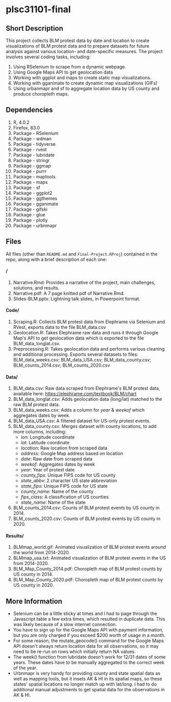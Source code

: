 # plsc31101-final
## Short Description

This project collects BLM protest data by date and location to create visualizations of BLM protest data and to prepare datasets for future analysis against various location- and date-specific measures. The project involves several coding tasks, including: 

1. Using RSelenium to scrape from a dynamic webpage. 
2. Using Google Maps API to get geolocation data
3. Working with ggplot and maps to create static map visualizations.
4. Working with gganimate to create dynamic map visualizations (GIFs)
5. Using urbanmapr and sf to aggregate location data by US county and produce choropleth maps.

## Dependencies

1. R, 4.0.2
2. Firefox, 83.0
3. Package - RSelenium
4. Package - wdman
5. Package - tidyverse
6. Package - rvest
7. Package - lubridate
8. Package - stringr
9. Package - ggmap
10. Package - purrr
11. Package - maptools
12. Package - maps
13. Package - sf
14. Package - ggplot2
15. Package - ggthemes
16. Package - gganimate
17. Package - gifski
18. Package - glue
19. Package - plotly
20. Package - urbnmapr

## Files

All files (other than `README.md` and `Final-Project.RProj`) contained in the repo, along with a brief description of each one:

#### /

1. Narrative.Rmd: Provides a narrative of the project, main challenges, solutions, and results.
2. Narrative.pdf: A 7 page knitted pdf of Narrative.Rmd. 
3. Slides-BLM.pptx: Lightning talk slides, in Powerpoint format.

#### Code/
1. Scraping.R: Collects BLM protest data from Elephrame via Selenium and RVest, exports data to the file BLM_data.csv
2. Geolocation.R: Takes Elephrame raw data and runs it through Google Map's API to get geolocation data which is exported to the file BLM_data_longlat.csv.
3. Preprocessing.R: Takes geolocation data and performs various cleaning and additional processing. Exports several datasets to files: BLM_data_weeks.csv; BLM_data_USA.csv; BLM_data_county.csv; BLM_counts_2014.csv; BLM_counts_2020.csv

#### Data/

1. BLM_data.csv: Raw data scraped from Elephrame's BLM protest data, available here: https://elephrame.com/textbook/BLM/chart
2. BLM_data_longlat.csv: Adds geolocation data (long/lat) matched to the raw BLM protest data.
3. BLM_data_weeks.csv: Adds a column for *year* & *weekof* which aggregates dates by week.
4. BLM_data_USA.csv: A filtered dataset for US-only protest events.
5. BLM_data_county.csv: Merges dataset with county locations, to add more columns, including:
    - *lon*: Longitude coordinate
    - *lat*: Latitude coordinate
    - *location*: Raw location from scraped data
    - *address*: Google Map address based on location
    - *date*: Raw date from scraped data
    - *weekof*: Aggregates dates by week
    - *year*: Year of protest date
    - *county_fips*: Unique FIPS code for US county
    - *state_abbv*: 2 character US state abbreviation
    - *state_fips*: Unique FIPS code for US state
    - *county_name*: Name of the county
    - *fips_class*: A classification of US counties
    - *state_name*: Name of the state
6. BLM_counts_2014.csv: Counts of BLM protest events by US county in 2014. 
7. BLM_counts_2020.csv: Counts of BLM protest events by US county in 2020.

#### Results/

1. BLMmap_world.gif: Animated visualization of BLM protest events around the world from 2014-2020.
2. BLMmap_usa.txt: Animated visualization of BLM protest events in the US from 2014-2020.
3. BLM_Map_County_2014.pdf: Choropleth map of BLM protest counts by US county in 2014.
4. BLM_Map_County_2020.pdf: Choropleth map of BLM protest counts by US county in 2020.

## More Information

* Selenium can be a little sticky at times and I had to page through the Javascript table a few extra times, which resulted in duplicate data. This was likely because of a slow internet connection. 
* You have to sign up for the Google Maps API with payment information, but you are only charged if you exceed $200 worth of usage in a month. 
* For some reason, the mutate_geocode() command for the Google Maps API doesn't always return location data for all observations, so it may need to be re-run on rows which initially return NA values.
* The week() function from lubridate doesn't work for 12/31 dates of some years. These dates have to be manually aggregated to the correct week of the year. 
* Urbnmapr is very handy for providing county and state spatial data as well as mapping tools, but it insets AK & HI in its spatial maps, so these states' spatial locations no longer match up with lat/long. I had to do additional manual adjustments to get spatial data for the observations in AK & HI.
